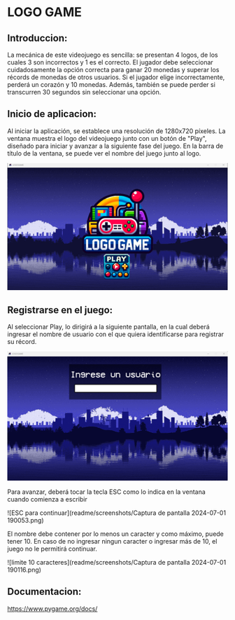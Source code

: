 # LOGO GAME
## Introduccion:
La mecánica de este videojuego es sencilla: se presentan 4 logos, de los cuales 3 son incorrectos y 1 es el correcto. El jugador debe seleccionar cuidadosamente la opción correcta para ganar 20 monedas y superar los récords de monedas de otros usuarios. Si el jugador elige incorrectamente, perderá un corazón y 10 monedas. Además, también se puede perder si transcurren 30 segundos sin seleccionar una opción.

## Inicio de aplicacion:
Al iniciar la aplicación, se establece una resolución de 1280x720 píxeles. La ventana muestra el logo del videojuego junto con un botón de "Play", diseñado para iniciar y avanzar a la siguiente fase del juego. En la barra de título de la ventana, se puede ver el nombre del juego junto al logo.

![pantalla inicio](readme/screenshots/Captura_de_pantalla_2024-07-01_161341.png)

## Registrarse en el juego:
Al seleccionar Play, lo dirigirá a la siguiente pantalla, en la cual deberá ingresar el nombre de usuario con el que quiera identificarse para registrar su récord. 

![pantalla usuario](readme/screenshots/Captura_de_pantalla_2024-07-01_172517.png)

Para avanzar, deberá tocar la tecla ESC como lo indica en la ventana cuando comienza a escribir

![ESC para continuar](readme/screenshots/Captura de pantalla 2024-07-01 190053.png)

El nombre debe contener por lo menos un caracter y como máximo, puede tener 10. En caso de no ingresar ningun caracter o ingresar más de 10, el juego no le permitirá continuar. 

![limite 10 caracteres](readme/screenshots/Captura de pantalla 2024-07-01 190116.png)
## Documentacion:
https://www.pygame.org/docs/
